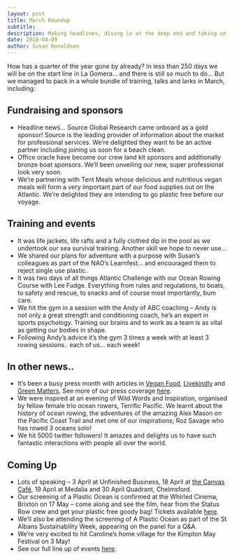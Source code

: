 ```yaml
---
layout: post
title: March Roundup
subtitle:
description: Making headlines, diving in at the deep end and taking on a new sponsor.
date: 2018-04-09
author: Susan Ronaldson
---
```

[press]: http://www.statusrow.com/press
[events]: http://www.statusrow.com/events
[tickets]: https://www.tickettailor.com/events/statusrow/157883
[green]: http://www.greenmatters.com/news/2018/03/30/ZLYlLu/women-atlantic-plastic
[Livekindly]: https://www.livekindly.co/female-trio-row-atlantic-awareness-plastic-pollution/
[vegan]: http://www.veganfoodandliving.com/meet-the-team-of-vegan-woman-who-is-rowing-the-atlantic-to-fight-plastic-pollution/
[canvas]: https://www.eventbrite.co.uk/e/stories-from-adventuring-women-tickets-44261991809#tickets

How has a quarter of the year gone by already? In less than 250 days we will be on the start line in La
Gomera… and there is still so much to do… But we managed to pack in a whole bundle of training, talks
and larks in March, including:

## Fundraising and sponsors
* Headline news... Source Global Research came onboard as a gold sponsor! Source is the leading
provider of information about the market for professional services. We’re delighted they want to be an
active partner including joining us soon for a beach clean.
* Office oracle have become our crew land kit sponsors and additionally bronze boat sponsors. We’ll
been unveiling our new, super professional look very soon.
* We’re partnering with Tent Meals whose delicious and nutritious vegan meals will form a very important
part of our food supplies out on the Atlantic. We’re delighted they are intending to go plastic free before
our voyage.

## Training and events
* It was life jackets, life rafts and a fully clothed dip in the pool as we undertook our sea survival training.
Another skill we hope to never use…
* We shared our plans for adventure with a purpose with Susan’s colleagues as part of the NAO’s
Learnfest… and encouraged them to reject single use plastic.
* It was two days of all things Atlantic Challenge with our Ocean Rowing Course with Lee Fudge.
Everything from rules and regulations, to boats, to safety and rescue, to snacks and of course most
importantly, bum care.
* We hit the gym in a session with the Andy of ABC coaching – Andy is not only a great strength and
conditioning coach, he’s an expert in sports psychology. Training our brains and to work as a team is as
vital as getting our bodies in shape.
* Following Andy’s advice it’s the gym 3 times a week with at least 3 rowing sessions.. each of us… each
week!

## In other news..
* It’s been a busy press month with articles in [Vegan Food][vegan], [Livekindly][Livekindly] and [Green Matters][green]. See more of our press coverage [here][press].
* We were inspired at an evening of Wild Words and Inspiration, organised by fellow female trio ocean
rowers, Terrific Pacific. We learnt about the history of ocean rowing, the adventures of the amazing Alex
Mason on the Pacific Coast Trail and met one of our inspirations; Roz Savage who has rowed 3 oceans
solo!
* We hit 5000 twitter followers! It amazes and delights us to have such fantastic interactions with people
all over the world.


## Coming Up
* Lots of speaking – 3 April at Unfinished Business, 18 April at [the Canvas Café][canvas], 19 April at Medalia and
30 April Quadrant, Chelmsford.
* Our screening of a Plastic Ocean is confirmed at the Whirled Cinema, Brixton on 17 May – come along
and see the film, hear from the Status Row crew and get your plastic free goody bag! Tickets available
[here][tickets].
* We’ll also be attending the screening of A Plastic Ocean as part of the St Albans Sustainability Week, appearing
on the panel for a Q&amp;A.
* We’re very excited to hit Caroline’s home village for the Kimpton May Festival on 3 May!
* See our full line up of events [here][events].
